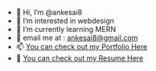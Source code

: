 - 👋 Hi, I’m @ankesai8
- 👀 I’m interested in webdesign
- 🌱 I’m currently learning MERN
- 🤤 email me at : ankesai8@gmail.com
- 📫 [You can check out my  Portfolio Here](https://sai-prasad-anke.netlify.app/) 
- 🤤 [You can check out my  Resume Here](https://drive.google.com/file/d/1gF_oBIZjDfPl1lFaymNDn6jnZkqd1-Zg/view) 

<!---
ankesai8/ankesai8 is a ✨ special ✨ repository because its `README.md` (this file) appears on your GitHub profile.
You can click the Preview link to take a look at your changes.
--->
